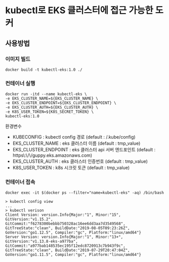 # kubectl로 EKS 클러스터에 접근 가능한 도커

## 사용방법


### 이미지 빌드

```
docker build -t kubectl-eks:1.0 ./
```

### 컨테이너 실행

```
docker run -itd --name kubectl-eks \
-e EKS_CLUSTER_NAME=${EKS_CLUSTER_NAME} \
-e EKS_CLUSTER_ENDPOINT=${EKS_CLUSTER_ENDPOINT} \
-e EKS_CLUSTER_AUTH=${EKS_CLUSTER_AUTH} \
-e K8S_USER_TOKEN=${K8S_SECRET_TOKEN} \
kubectl-eks:1.0
```

환경변수
- KUBECONFIG : kubectl config 경로 (default : /.kube/config)
- EKS_CLUSTER_NAME : eks 클러스터 이름 (default : tmp_value)
- EKS_CLUSTER_ENDPOINT : eks 클러스터 api 서버 엔드포인트 (default : https\\:\\/\\/guppy.eks.amazonaws.com)
- EKS_CLUSTER_AUTH : eks 클러스터 인증번호 (default : tmp_value)
- K8S_USER_TOKEN : k8s 시크릿 토큰 (default : tmp_value)

### 컨테이너 접속

```
docker exec -it $(docker ps --filter="name=kubectl-eks" -aq) /bin/bash

> kubectl config view
...
> kubectl verison
Client Version: version.Info{Major:"1", Minor:"15", GitVersion:"v1.15.2", GitCommit:"f6278300bebbb750328ac16ee6dd3aa7d3549568", GitTreeState:"clean", BuildDate:"2019-08-05T09:23:26Z", GoVersion:"go1.12.5", Compiler:"gc", Platform:"linux/amd64"}
Server Version: version.Info{Major:"1", Minor:"13+", GitVersion:"v1.13.8-eks-a977ba", GitCommit:"a977bab148535ec195f12edc8720913c7b943f9c", GitTreeState:"clean", BuildDate:"2019-07-29T20:47:04Z", GoVersion:"go1.11.5", Compiler:"gc", Platform:"linux/amd64"}

```
